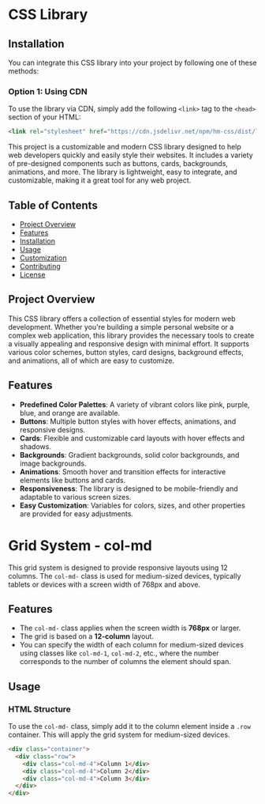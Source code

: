 # CSS Library

## Installation

You can integrate this CSS library into your project by following one of these methods:

### Option 1: Using CDN
To use the library via CDN, simply add the following `<link>` tag to the `<head>` section of your HTML:

```html
<link rel="stylesheet" href="https://cdn.jsdelivr.net/npm/hm-css/dist/library.min.css">
```

This project is a customizable and modern CSS library designed to help web developers quickly and easily style their websites. It includes a variety of pre-designed components such as buttons, cards, backgrounds, animations, and more. The library is lightweight, easy to integrate, and customizable, making it a great tool for any web project.

## Table of Contents
- [Project Overview](#project-overview)
- [Features](#features)
- [Installation](#installation)
- [Usage](#usage)
- [Customization](#customization)
- [Contributing](#contributing)
- [License](#license)

## Project Overview

This CSS library offers a collection of essential styles for modern web development. Whether you're building a simple personal website or a complex web application, this library provides the necessary tools to create a visually appealing and responsive design with minimal effort. It supports various color schemes, button styles, card designs, background effects, and animations, all of which are easy to customize.

## Features

- **Predefined Color Palettes**: A variety of vibrant colors like pink, purple, blue, and orange are available.
- **Buttons**: Multiple button styles with hover effects, animations, and responsive designs.
- **Cards**: Flexible and customizable card layouts with hover effects and shadows.
- **Backgrounds**: Gradient backgrounds, solid color backgrounds, and image backgrounds.
- **Animations**: Smooth hover and transition effects for interactive elements like buttons and cards.
- **Responsiveness**: The library is designed to be mobile-friendly and adaptable to various screen sizes.
- **Easy Customization**: Variables for colors, sizes, and other properties are provided for easy adjustments.

# Grid System - col-md

This grid system is designed to provide responsive layouts using 12 columns. The `col-md-` class is used for medium-sized devices, typically tablets or devices with a screen width of 768px and above.

## Features

- The `col-md-` class applies when the screen width is **768px** or larger.
- The grid is based on a **12-column** layout.
- You can specify the width of each column for medium-sized devices using classes like `col-md-1`, `col-md-2`, etc., where the number corresponds to the number of columns the element should span.

## Usage

### HTML Structure

To use the `col-md-` class, simply add it to the column element inside a `.row` container. This will apply the grid system for medium-sized devices.

```html
<div class="container">
  <div class="row">
    <div class="col-md-4">Column 1</div>
    <div class="col-md-4">Column 2</div>
    <div class="col-md-4">Column 3</div>
  </div>
</div>